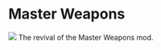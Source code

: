 # Master Weapons 

[![](https://cf.way2muchnoise.eu/master-weapons.svg?badge_style=for_the_badge)](https://www.curseforge.com/minecraft/mc-mods/master-weapons)
The revival of the Master Weapons mod.
